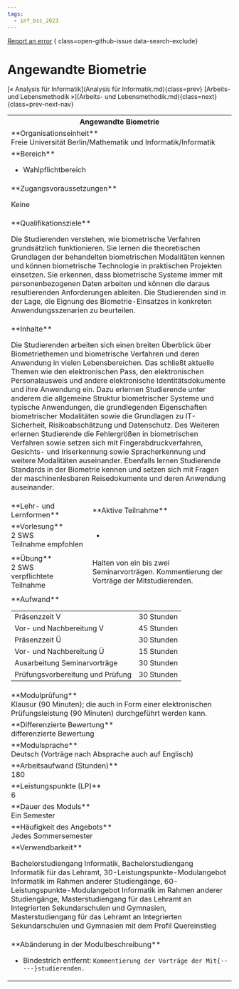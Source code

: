 ```yaml
---
tags:
  - inf_bsc_2023
---
```

[Report an error](https://github.com/SGSSGene/FUB-SUP/issues/new?title=Error%20in%20%22Angewandte%20Biometrie%22&body=There%20seems%20to%20be%20an%20error%20in%20module%20%22Angewandte%20Biometrie%22%2E%0A%0A%3CDescribe%20here%20a%20slightly%20more%20detailed%20description%20of%20what%20is%20wrong%3E&labels=bug)
{ class=open-github-issue data-search-exclude}

# Angewandte Biometrie

[« Analysis für Informatik](Analysis für Informatik.md){class=prev}
[Arbeits- und Lebensmethodik »](Arbeits- und Lebensmethodik.md){class=next}
{class=prev-next-nav}

<table markdown id="moduledesc">
<tr markdown class="moduledesc_head"><th colspan="2">Angewandte Biometrie </th></tr>
<tr markdown><td colspan="2">**Organisationseinheit**   <br>Freie Universität Berlin/Mathematik und Informatik/Informatik</td></tr>

<tr markdown><td colspan="2">**Bereich**<br>


- Wahlpflichtbereich

</td></tr>

<tr markdown><td colspan="2">**Zugangsvoraussetzungen** <br>

Keine


</td></tr>
<tr markdown><td colspan="2">**Qualifikationsziele**    <br>

Die Studierenden verstehen, wie biometrische Verfahren grundsätzlich
funktionieren. Sie lernen die theoretischen Grundlagen der behandelten
biometrischen Modalitäten kennen und können biometrische Technologie in
praktischen Projekten einsetzen. Sie erkennen, dass biometrische Systeme
immer mit personenbezogenen Daten arbeiten und können die daraus
resultierenden Anforderungen ableiten. Die Studierenden sind in der Lage,
die Eignung des Biometrie-Einsatzes in konkreten Anwendungsszenarien zu
beurteilen.


</td></tr>
<tr markdown><td colspan="2">**Inhalte**                <br>

Die Studierenden arbeiten sich einen breiten Überblick über Biometriethemen
und biometrische Verfahren und deren Anwendung in vielen Lebensbereichen.
Das schließt aktuelle Themen wie den elektronischen Pass, den elektronischen
Personalausweis und andere elektronische Identitätsdokumente und ihre
Anwendung ein. Dazu erlernen Studierende unter anderem die allgemeine
Struktur biometrischer Systeme und typische Anwendungen, die grundlegenden
Eigenschaften biometrischer Modalitäten sowie die Grundlagen zu
IT-Sicherheit, Risikoabschätzung und Datenschutz. Des Weiteren erlernen
Studierende die Fehlergrößen in biometrischen Verfahren sowie setzen sich
mit Fingerabdruckverfahren, Gesichts- und Iriserkennung sowie
Spracherkennung und weitere Modalitäten auseinander. Ebenfalls lernen
Studierende Standards in der Biometrie kennen und setzen sich mit Fragen der
maschinenlesbaren Reisedokumente und deren Anwendung auseinander.


</td></tr>

<tr markdown><td>**Lehr- und Lernformen**</td><td>**Aktive Teilnahme**</td></tr>
<tr markdown><td> **Vorlesung** <br>2 SWS <br> Teilnahme empfohlen</td><td>

-
</td></tr>
<tr markdown><td> **Übung** <br>2 SWS <br> verpflichtete Teilnahme</td><td>

Halten von ein bis zwei Seminarvorträgen. Kommentierung der Vorträge der Mitstudierenden.
</td></tr>
<tr markdown><td colspan="2">**Aufwand**                <br>
<table class="aufwand_table">
<tr><td>Präsenzzeit V</td><td>30 Stunden</td></tr>
<tr><td>Vor- und Nachbereitung V</td><td>45 Stunden</td></tr>
<tr><td>Präsenzzeit Ü</td><td>30 Stunden</td></tr>
<tr><td>Vor- und Nachbereitung Ü</td><td>15 Stunden</td></tr>
<tr><td>Ausarbeitung Seminarvorträge</td><td>30 Stunden</td></tr>
<tr><td>Prüfungsvorbereitung und Prüfung</td><td>30 Stunden</td></tr>
</table>

</td></tr>
<tr markdown><td colspan="2">**Modulprüfung**             <br>Klausur (90 Minuten); die auch in Form einer elektronischen Prüfungsleistung
(90 Minuten) durchgeführt werden kann.


</td></tr>
<tr markdown><td colspan="2">**Differenzierte Bewertung** <br>differenzierte Bewertung

</td></tr>
<tr markdown><td colspan="2">**Modulsprache**             <br>Deutsch (Vorträge nach Absprache auch auf Englisch)</td></tr>
<tr markdown><td colspan="2">**Arbeitsaufwand (Stunden)** <br>180</td></tr>
<tr markdown><td colspan="2">**Leistungspunkte (LP)**     <br>6</td></tr>
<tr markdown><td colspan="2">**Dauer des Moduls**         <br>Ein Semester</td></tr>
<tr markdown><td colspan="2">**Häufigkeit des Angebots**  <br>Jedes Sommersemester</td></tr>
<tr markdown><td colspan="2">**Verwendbarkeit**           <br>

Bachelorstudiengang Informatik, Bachelorstudiengang Informatik für das
Lehramt, 30-Leistungspunkte-Modulangebot Informatik im Rahmen anderer
Studiengänge, 60-Leistungspunkte-Modulangebot Informatik im Rahmen anderer
Studiengänge, Masterstudiengang für das Lehramt an Integrierten
Sekundarschulen und Gymnasien, Masterstudiengang für das Lehramt an
Integrierten Sekundarschulen und Gymnasien mit dem Profil Quereinstieg


</td></tr>
<tr markdown><td colspan="2">**Abänderung in der Modulbeschreibung**<br>


- Bindestrich entfernt: `Kommentierung der Vorträge der Mit{-----}studierenden.`

</td></tr>


</table>
